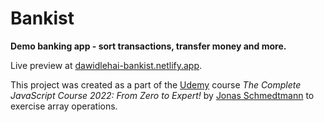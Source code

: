 # Bankist

**Demo banking app - sort transactions, transfer money and more.**

Live preview at [dawidlehai-bankist.netlify.app](https://dawidlehai-bankist.netlify.app/).

This project was created as a part of the [Udemy](https://www.udemy.com/ 'Udemy') course _The Complete JavaScript Course 2022: From Zero to Expert!_ by [Jonas Schmedtmann](https://twitter.com/jonasschmedtman 'Jonas Schmedtmann on Twitter') to exercise array operations.
